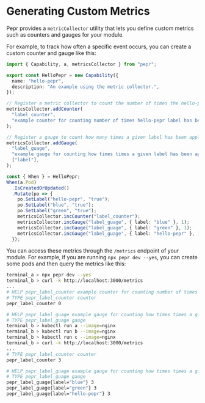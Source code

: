 # Generating Custom Metrics

Pepr provides a `metricCollector` utility that lets you define custom metrics such as counters and gauges for your module.

For example, to track how often a specific event occurs, you can create a custom counter and gauge like this:

```typescript
import { Capability, a, metricsCollector } from "pepr";

export const HelloPepr = new Capability({
  name: "hello-pepr",
  description: "An example using the metric collector.",
});

// Register a metric collector to count the number of times the hello-pepr label has been applied
metricsCollector.addCounter(
  "label_counter",
  "example counter for counting number of times hello-pepr label has been applied",
);

// Register a gauge to count how many times a given label has been applied
metricsCollector.addGauge(
  "label_guage",
  "example gauge for counting how times times a given label has been applied",
  ["label"],
);

const { When } = HelloPepr;
When(a.Pod)
  .IsCreatedOrUpdated()
  .Mutate(po => {
    po.SetLabel("hello-pepr", "true");
    po.SetLabel("blue", "true");
    po.SetLabel("green", "true");
    metricsCollector.incCounter("label_counter");
    metricsCollector.incGauge("label_guage", { label: "blue" }, 1);
    metricsCollector.incGauge("label_guage", { label: "green" }, 1);
    metricsCollector.incGauge("label_guage", { label: "hello-pepr" }, 1);
  });
```

You can access these metrics through the `/metrics` endpoint of your module. For example, if you are running `npx pepr dev --yes`, you can create some pods and then query the metrics like this:

```bash
terminal_a > npx pepr dev --yes
terminal_b > curl -k http://localhost:3000/metrics
...
# HELP pepr_label_counter example counter for counting number of times hello-pepr label has been applied
# TYPE pepr_label_counter counter
pepr_label_counter 0

# HELP pepr_label_guage example gauge for counting how times times a given label has been applied
# TYPE pepr_label_guage gauge
terminal_b > kubectl run a --image=nginx 
terminal_b > kubectl run b --image=nginx
terminal_b > kubectl run c --image=nginx
terminal_b > curl -k http://localhost:3000/metrics
...
# TYPE pepr_label_counter counter
pepr_label_counter 3

# HELP pepr_label_guage example gauge for counting how times times a given label has been applied
# TYPE pepr_label_guage gauge
pepr_label_guage{label="blue"} 3
pepr_label_guage{label="green"} 3
pepr_label_guage{label="hello-pepr"} 3
```
